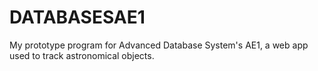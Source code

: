 # DATABASESAE1
My prototype program for Advanced Database System's AE1, a web app used to track astronomical objects.
